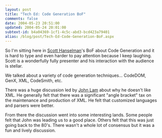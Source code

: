 ```yaml
---
layout: post
title: "Tech Ed: Code Generation BoF"
comments: false
date: 2004-05-23 20:51:00
updated: 2004-05-24 20:01:00
subtext-id: b4a04369-1cf1-4c5c-abd3-bcd423a79401
alias: /blog/post/Tech-Ed-Code-Generation-BoF.aspx
---
```



So I'm sitting here in [Scott Hanselman](http://www.hanselman.com/blog/)'s BoF about Code Generation and it is hard to type and even harder to pay attention because I keep laughing. Scott is a wonderfully fully presenter and his interaction with the audience is stellar.

We talked about a variety of code generation techniques... CodeDOM, GenX, XML, CodeSmith, etc.

There was a huge discussion led by [John Lam](http://www.iunknown.com/) about why he doesn't like XML. He generally felt that there was a significant "angle bracket" tax on the maintenance and production of XML. He felt that customized languages and parsers were better.

From there the discussion went into some interesting lands. Some people felt that John was leading us to a good place. Others felt that this was just going back to the 80's. There wasn't a whole lot of consensus but it was a fun and lively discussion.
